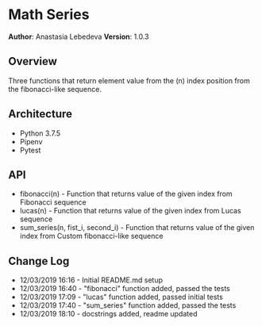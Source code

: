 # Math Series

**Author**: Anastasia Lebedeva
**Version**: 1.0.3

## Overview
Three functions that return element value from the (n) index position from the fibonacci-like sequence.

## Architecture

* Python 3.7.5
* Pipenv
* Pytest

## API
* fibonacci(n) - Function that returns value of the given index from Fibonacci sequence
* lucas(n) - Function that returns value of the given index from Lucas sequence
* sum_series(n, fist_i, second_i)  - Function that returns value of the given index from Custom fibonacci-like sequence


## Change Log

* 12/03/2019 16:16 - Initial README.md setup
* 12/03/2019 16:40 - "fibonacci" function added, passed the tests
* 12/03/2019 17:09 - "lucas" function added, passed initial tests
* 12/03/2019 17:40 - "sum_series" function added, passed the tests
* 12/03/2019 18:10 - docstrings added, readme updated

